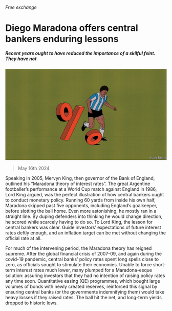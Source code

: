 ###### Free exchange

# Diego Maradona offers central bankers enduring lessons 

##### Recent years ought to have reduced the importance of a skilful feint. They have not 

![image](images/20240518_FND000.jpg) 

> May 16th 2024 

Speaking in 2005, Mervyn King, then governor of the Bank of England, outlined his “Maradona theory of interest rates”. The great Argentine footballer’s performance at a World Cup match against England in 1986, Lord King argued, was the perfect illustration of how central bankers ought to conduct monetary policy. Running 60 yards from inside his own half, Maradona skipped past five opponents, including England’s goalkeeper, before slotting the ball home. Even more astonishing, he mostly ran in a straight line. By duping defenders into thinking he would change direction, he scored while scarcely having to do so. To Lord King, the lesson for central bankers was clear. Guide investors’ expectations of future interest rates deftly enough, and an inflation target can be met without changing the official rate at all.

For much of the intervening period, the Maradona theory has reigned supreme. After the global financial crisis of 2007-09, and again during the covid-19 pandemic, central banks’ policy rates spent long spells close to zero, as officials sought to stimulate their economies. Unable to force short-term interest rates much lower, many plumped for a Maradona-esque solution: assuring investors that they had no intention of raising policy rates any time soon. Quantitative easing (QE) programmes, which bought large volumes of bonds with newly created reserves, reinforced this signal by ensuring central banks (or the governments indemnifying them) would take heavy losses if they raised rates. The ball hit the net, and long-term yields dropped to historic lows.

